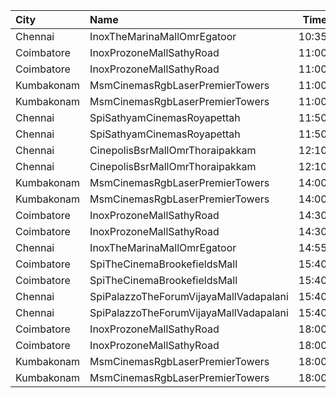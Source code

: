 | City       | Name                                   |  Time | Type       | Price | Capacity | Booked |
| :--------- | :------------------------------------- | ----: | :--------- | ----: | -------: | -----: |
| Chennai    | InoxTheMarinaMallOmrEgatoor            | 10:35 | Club       |  153₹ |       61 |      0 |
| Coimbatore | InoxProzoneMallSathyRoad               | 11:00 | Club       |  153₹ |       79 |      0 |
| Coimbatore | InoxProzoneMallSathyRoad               | 11:00 | Executive  |   60₹ |       11 |      0 |
| Kumbakonam | MsmCinemasRgbLaserPremierTowers        | 11:00 | BalconyAC  |  120₹ |      118 |     59 |
| Kumbakonam | MsmCinemasRgbLaserPremierTowers        | 11:00 | FirstClass |  100₹ |      350 |    175 |
| Chennai    | SpiSathyamCinemasRoyapettah            | 11:50 | Elite      |  191₹ |       82 |     14 |
| Chennai    | SpiSathyamCinemasRoyapettah            | 11:50 | Budget     |   60₹ |       10 |     10 |
| Chennai    | CinepolisBsrMallOmrThoraipakkam        | 12:10 | Normal     |   60₹ |        9 |      0 |
| Chennai    | CinepolisBsrMallOmrThoraipakkam        | 12:10 | Executive  |  153₹ |       76 |      1 |
| Kumbakonam | MsmCinemasRgbLaserPremierTowers        | 14:00 | BalconyAC  |  120₹ |      118 |     59 |
| Kumbakonam | MsmCinemasRgbLaserPremierTowers        | 14:00 | FirstClass |  100₹ |      350 |    175 |
| Coimbatore | InoxProzoneMallSathyRoad               | 14:30 | Club       |  153₹ |       65 |      0 |
| Coimbatore | InoxProzoneMallSathyRoad               | 14:30 | Executive  |   60₹ |        9 |      0 |
| Chennai    | InoxTheMarinaMallOmrEgatoor            | 14:55 | Club       |  153₹ |       62 |      0 |
| Coimbatore | SpiTheCinemaBrookefieldsMall           | 15:40 | Elite      |  191₹ |       83 |     20 |
| Coimbatore | SpiTheCinemaBrookefieldsMall           | 15:40 | Budget     |   60₹ |        9 |      0 |
| Chennai    | SpiPalazzoTheForumVijayaMallVadapalani | 15:40 | Elite      |  191₹ |      104 |     26 |
| Chennai    | SpiPalazzoTheForumVijayaMallVadapalani | 15:40 | Budget     |   60₹ |       14 |     12 |
| Coimbatore | InoxProzoneMallSathyRoad               | 18:00 | Club       |  153₹ |       76 |      0 |
| Coimbatore | InoxProzoneMallSathyRoad               | 18:00 | Executive  |   60₹ |       11 |      0 |
| Kumbakonam | MsmCinemasRgbLaserPremierTowers        | 18:00 | BalconyAC  |  120₹ |      118 |     59 |
| Kumbakonam | MsmCinemasRgbLaserPremierTowers        | 18:00 | FirstClass |  100₹ |      350 |    175 |